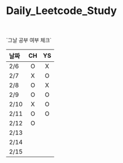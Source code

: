# Daily_Leetcode_Study

<br />
<br />
`그날 공부 여부 체크`

| 날짜   | CH | YS |
|:-----|:-:|:--:|
| 2/6  | O | X  |
| 2/7  | X | O  |
| 2/8  | O | X  |
| 2/9  | O | O  |
| 2/10 | X | O  |
| 2/11 | O | O  |
| 2/12 | O |   |
| 2/13 |  |   |
| 2/14 |  |   |
| 2/15 |   |   |
